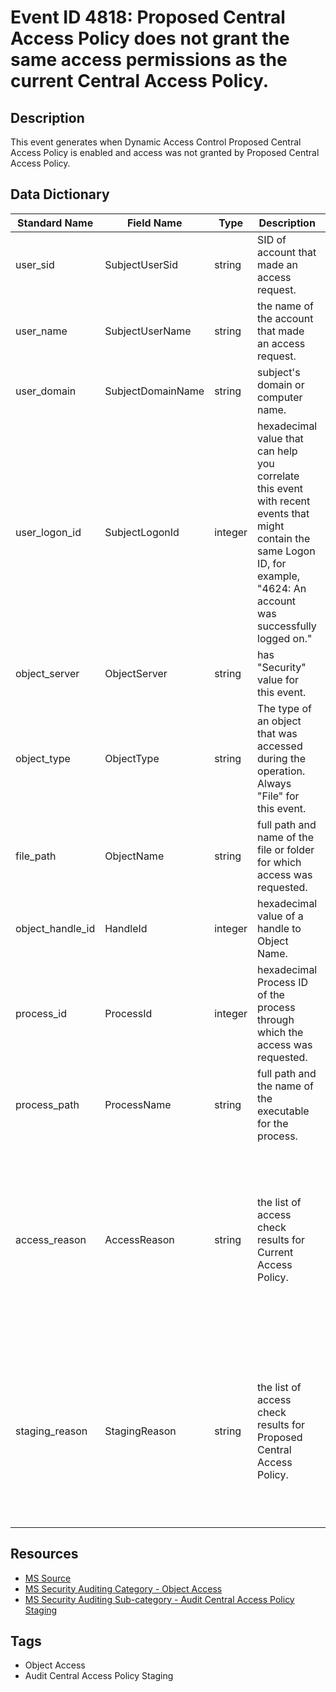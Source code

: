 # Event ID 4818: Proposed Central Access Policy does not grant the same access permissions as the current Central Access Policy.

## Description
This event generates when Dynamic Access Control Proposed Central Access Policy is enabled and access was not granted by Proposed Central Access Policy.

## Data Dictionary
|Standard Name|Field Name|Type|Description|Sample Value|
|---|---|---|---|---|
|user_sid|SubjectUserSid|string|SID of account that made an access request.|S-1-5-21-3457937927-2839227994-823803824-2104|
|user_name|SubjectUserName|string|the name of the account that made an access request.|Auditor|
|user_domain|SubjectDomainName|string|subject's domain or computer name.|CONTOSO|
|user_logon_id|SubjectLogonId|integer|hexadecimal value that can help you correlate this event with recent events that might contain the same Logon ID, for example, "4624: An account was successfully logged on."|0x1e5f21|
|object_server|ObjectServer|string|has "Security" value for this event.|Security|
|object_type|ObjectType|string|The type of an object that was accessed during the operation. Always "File" for this event.|File|
|file_path|ObjectName|string|full path and name of the file or folder for which access was requested.|C:\Finance Documents\desktop.ini|
|object_handle_id|HandleId|integer|hexadecimal value of a handle to Object Name.|0xc64|
|process_id|ProcessId|integer|hexadecimal Process ID of the process through which the access was requested.|0x4|
|process_path|ProcessName|string|full path and the name of the executable for the process.|None|
|access_reason|AccessReason|string|the list of access check results for Current Access Policy.|%%1538: %%1801 D:(A;ID;0x1200a9;;;BU) %%1541: %%1801 D:(A;ID;0x1200a9;;;BU) %%4416: %%1801 D:(A;ID;0x1200a9;;;BU) %%4419: %%1801 D:(A;ID;0x1200a9;;;BU) %%4423: %%1801 D:(A;ID;0x1200a9;;;BU)|
|staging_reason|StagingReason|string|the list of access check results for Proposed Central Access Policy.|%%1538: %%1814Finance Documents Rule %%1541: %%1814Finance Documents Rule %%4416: %%1814Finance Documents Rule %%4419: %%1814Finance Documents Rule %%4423: %%1814Finance Documents Rule|

## Resources
* [MS Source](https://github.com/MicrosoftDocs/windows-itpro-docs/blob/public/windows/security/threat-protection/auditing/event-4818.md)
* [MS Security Auditing Category - Object Access](https://docs.microsoft.com/en-us/windows/security/threat-protection/auditing/advanced-security-audit-policy-settings#object-access)
* [MS Security Auditing Sub-category - Audit Central Access Policy Staging](https://github.com/MicrosoftDocs/windows-itpro-docs/blob/master/windows/security/threat-protection/auditing/audit-central-access-policy-staging.md)

## Tags
* Object Access
* Audit Central Access Policy Staging